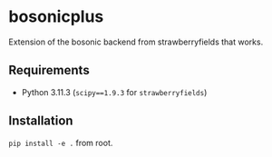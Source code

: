 # bosonicplus
Extension of the bosonic backend from strawberryfields that works. 

## Requirements
- Python 3.11.3 (`scipy==1.9.3` for `strawberryfields`)
## Installation
`pip install -e .` from root.

